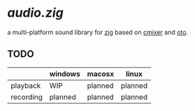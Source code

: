 # *audio.zig*

a multi-platform sound library for [zig](https://ziglang.org/) based on [cmixer](https://github.com/rxi/cmixer) and [oto](https://github.com/hajimehoshi/oto).

## TODO
|           | windows | macosx  | linux   |
|-----------|---------|---------|---------|
| playback  | WIP     | planned | planned |
| recording | planned | planned | planned |
